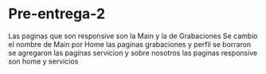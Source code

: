 # Pre-entrega-2
Las paginas que son responsive son la Main y la de Grabaciones
Se cambio el nombre de Main por Home
las paginas grabaciones y perfil se borraron
se agregaron las paginas servicion y sobre nosotros
las paginas responsive son home y servicios
